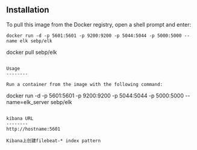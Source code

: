 Installation
--------

To pull this image from the Docker registry, open a shell prompt and enter:
```
docker run -d -p 5601:5601 -p 9200:9200 -p 5044:5044 -p 5000:5000 --name elk sebp/elk

```
docker pull sebp/elk
```

Usage
--------

Run a container from the image with the following command:
```
docker run -d -p 5601:5601 -p 9200:9200 -p 5044:5044 -p 5000:5000 --name=elk_server sebp/elk

```

kibana URL
--------
http://hostname:5601

Kibana上创建filebeat-* index pattern

